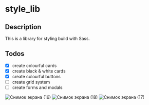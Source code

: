 # style_lib

## Description
This is a library for styling build with Sass.
## Todos
- [x] create colourful cards
- [x] create black & white cards
- [x] create colourful buttons
- [ ] create grid system
- [ ] create forms and modals

![Снимок экрана (16)](https://user-images.githubusercontent.com/84850871/168440097-db41912c-eb5f-4348-a358-434aad4c4e0c.png)
![Снимок экрана (18)](https://user-images.githubusercontent.com/84850871/168440103-b3e4fc48-bdec-4de1-b999-db0b9de41d96.png)
![Снимок экрана (17)](https://user-images.githubusercontent.com/84850871/168440114-e9d8bb60-9cde-430e-aec9-f7f4100d90db.png)
